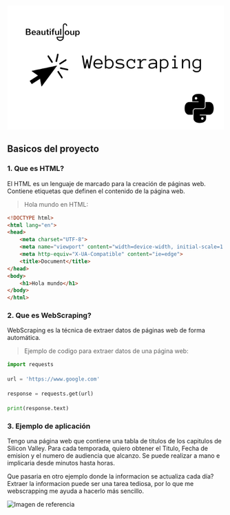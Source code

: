 ![Title](webscraping.svg)

## Basicos del proyecto

### 1. Que es HTML?

El HTML es un lenguaje de marcado para la creación de páginas web.
Contiene etiquetas que definen el contenido de la página web.

> Hola mundo en HTML:

```html
<!DOCTYPE html>
<html lang="en">
<head>
    <meta charset="UTF-8">
    <meta name="viewport" content="width=device-width, initial-scale=1.0">
    <meta http-equiv="X-UA-Compatible" content="ie=edge">
    <title>Document</title>
</head>
<body>
    <h1>Hola mundo</h1>
</body>
</html>
```

### 2. Que es WebScraping?

WebScraping es la técnica de extraer datos de páginas web de forma automática.

> Ejemplo de codigo para extraer datos de una página web:

```python
import requests

url = 'https://www.google.com'

response = requests.get(url)

print(response.text)
```

### 3. Ejemplo de aplicación

Tengo una página web que contiene una tabla de titulos de los capitulos de Silicon Valley.
Para cada temporada, quiero obtener el Titulo, Fecha de emision y el numero de audiencia que alcanzo.
Se puede realizar a mano e implicaria desde minutos hasta horas.

Que pasaria en otro ejemplo donde la informacion se actualiza cada día?
Extraer la informacion puede ser una tarea tediosa, por lo que me webscrapping me ayuda a hacerlo más sencillo.

![Imagen de referencia](https://nancyfriedman.typepad.com/.a/6a00d8341c4f9453ef01a73dafb230970d-pi)


